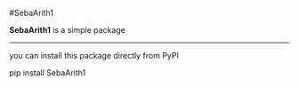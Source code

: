 #SebaArith1

**SebaArith1** is a simple package

---

you can install this package directly from PyPI

pip install SebaArith1

